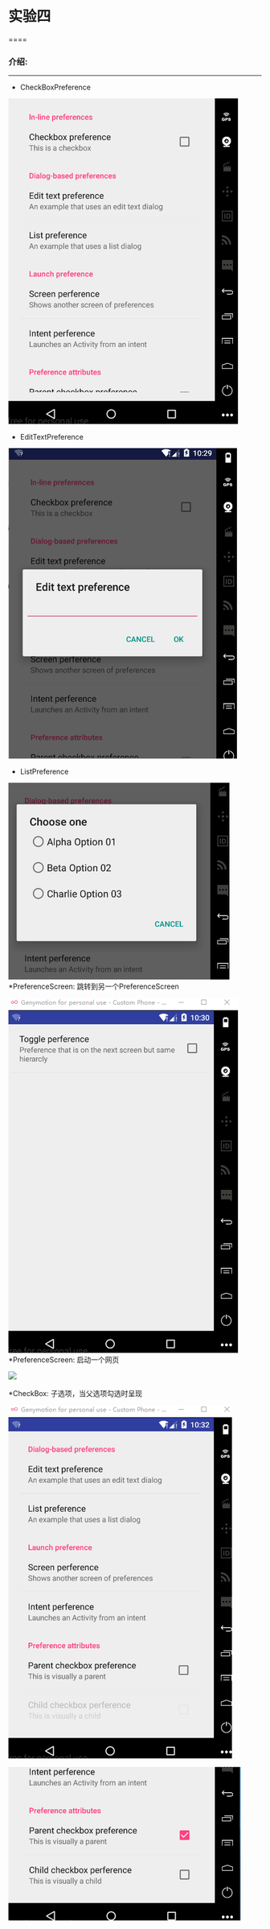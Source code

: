 # 实验四
====
### 介绍:
----
* CheckBoxPreference
    
![](https://github.com/S-mile/images/blob/master/lab4/1.png)
*  EditTextPreference
    
![](https://github.com/S-mile/images/blob/master/lab4/2.png)
*  ListPreference
    
![](https://github.com/S-mile/images/blob/master/lab4/3.png)
*PreferenceScreen: 跳转到另一个PreferenceScreen

![](https://github.com/S-mile/images/blob/master/lab4/4.png)
*PreferenceScreen: 启动一个网页

![](https://github.com/S-mile/images/blob/master/6ab4/5.png)

*CheckBox: 子选项，当父选项勾选时呈现

![](https://github.com/S-mile/images/blob/master/lab4/6.png)


![](https://github.com/S-mile/images/blob/master/lab4/7.png)

